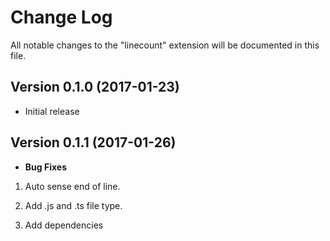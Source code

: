 # Change Log
All notable changes to the "linecount" extension will be documented in this file.


## Version 0.1.0 (2017-01-23)
- Initial release

## Version 0.1.1 (2017-01-26)

- **Bug Fixes**

1. Auto sense end of line.

2. Add .js and .ts file type.

3. Add dependencies



